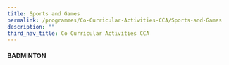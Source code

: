 ```yaml
---
title: Sports and Games
permalink: /programmes/Co-Curricular-Activities-CCA/Sports-and-Games
description: ""
third_nav_title: Co Curricular Activities CCA
---
```

#### BADMINTON

